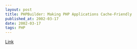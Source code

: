 ```yaml
---
layout: post
title: PHPBuilder: Making PHP Applications Cache-Friendly
published_at: 2002-03-17
date: 2002-03-17
tags: PHP
---
```


[Link](http://www.phpbuilder.com/columns/brunner20011113.php3)  